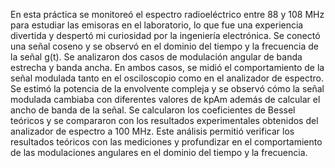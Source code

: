 En esta práctica se monitoreó el espectro radioeléctrico entre 88 y 108 MHz para estudiar las emisoras en el laboratorio, lo que fue una experiencia divertida y despertó mi curiosidad por la ingeniería electrónica. Se conectó una señal coseno y se observó en el dominio del tiempo y la frecuencia de la señal g(t).
Se analizaron dos casos de modulación angular de banda estrecha y banda ancha. En ambos casos, se midió el comportamiento de la señal modulada tanto en el osciloscopio como en el analizador de espectro. Se estimó la potencia de la envolvente compleja y se observó cómo la señal modulada cambiaba con diferentes valores de kpAm además de calcular el ancho de banda de la señal.
Se calcularon los coeficientes de Bessel teóricos y se compararon con los resultados experimentales obtenidos del analizador de espectro a 100 MHz. Este análisis permitió verificar los resultados teóricos con las mediciones y profundizar en el comportamiento de las modulaciones angulares en el dominio del tiempo y la frecuencia.
